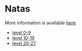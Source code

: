 # Natas

More information is available [here](http://overthewire.org/wargames/natas/).

* [level 0-9](natas/natas_0-9.md)
* [level 10-19](natas/natas_10-19.md)
* [level 20-27](natas/natas_20-27.md)
